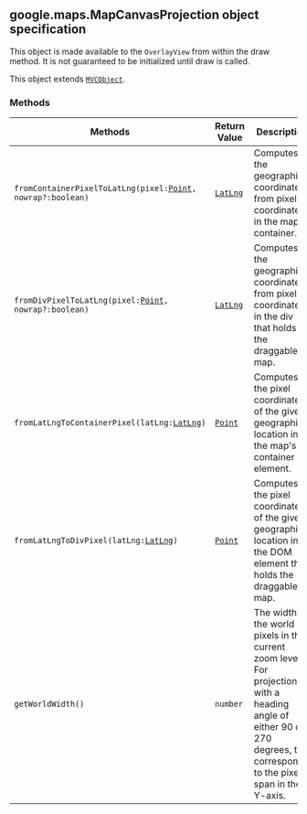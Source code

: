 <h2 id="MapCanvasProjection">
google.maps.MapCanvasProjection
object specification
</h2><p>This object is made available to the <code>OverlayView</code> from within the draw method. It is not guaranteed to be initialized until draw is called.</p><p>This object extends
<code><a href="https://github.com/amenadiel/google-maps-documentation/blob/master/docs/google.maps.MVCObject.md">MVCObject</a></code>.
</p><h3 id="devsite_header_96">Methods</h3><table summary="object MapCanvasProjection - Methods" width="100%">
<thead>
<tr><th>Methods</th>
<th>Return Value</th>
<th>Description</th>
</tr></thead>
<tbody>
<tr>
<td><code>fromContainerPixelToLatLng(pixel:<a href="https://github.com/amenadiel/google-maps-documentation/blob/master/docs/google.maps.Point.md">Point</a>, nowrap?:boolean)</code></td>
<td><code><a href="https://github.com/amenadiel/google-maps-documentation/blob/master/docs/google.maps.LatLng.md">LatLng</a></code></td>
<td>Computes the geographical coordinates from pixel coordinates in the map's container.</td>
</tr>
<tr>
<td><code>fromDivPixelToLatLng(pixel:<a href="https://github.com/amenadiel/google-maps-documentation/blob/master/docs/google.maps.Point.md">Point</a>, nowrap?:boolean)</code></td>
<td><code><a href="https://github.com/amenadiel/google-maps-documentation/blob/master/docs/google.maps.LatLng.md">LatLng</a></code></td>
<td>Computes the geographical coordinates from pixel coordinates in the div that holds the draggable map.</td>
</tr>
<tr>
<td><code>fromLatLngToContainerPixel(latLng:<a href="https://github.com/amenadiel/google-maps-documentation/blob/master/docs/google.maps.LatLng.md">LatLng</a>)</code></td>
<td><code><a href="https://github.com/amenadiel/google-maps-documentation/blob/master/docs/google.maps.Point.md">Point</a></code></td>
<td>Computes the pixel coordinates of the given geographical location in the map's container element.</td>
</tr>
<tr>
<td><code>fromLatLngToDivPixel(latLng:<a href="https://github.com/amenadiel/google-maps-documentation/blob/master/docs/google.maps.LatLng.md">LatLng</a>)</code></td>
<td><code><a href="https://github.com/amenadiel/google-maps-documentation/blob/master/docs/google.maps.Point.md">Point</a></code></td>
<td>Computes the pixel coordinates of the given geographical location in the DOM element that holds the draggable map.</td>
</tr>
<tr>
<td><code>getWorldWidth()</code></td>
<td><code>number</code></td>
<td>The width of the world in pixels in the current zoom level. For projections with a heading angle of either 90 or 270 degrees, this corresponds to the pixel span in the Y-axis.</td>
</tr>
</tbody>
</table>